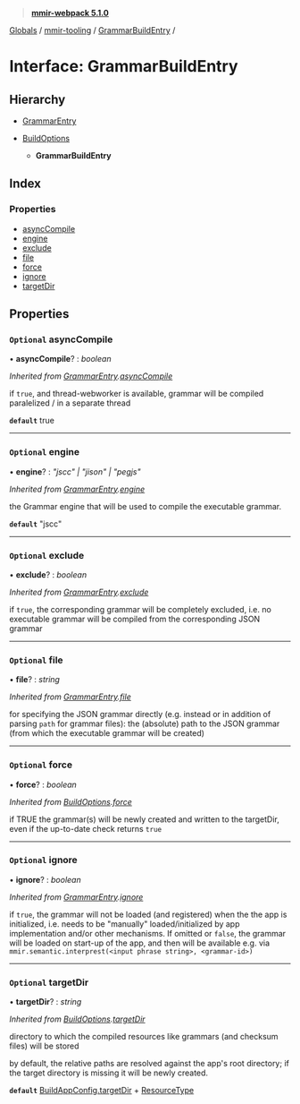 > **[mmir-webpack 5.1.0](../README.md)**

[Globals](../README.md) / [mmir-tooling](../modules/mmir_tooling.md) / [GrammarBuildEntry](mmir_tooling.grammarbuildentry.md) /

# Interface: GrammarBuildEntry

## Hierarchy

* [GrammarEntry](mmir_tooling.grammarentry.md)

* [BuildOptions](mmir_tooling.buildoptions.md)

  * **GrammarBuildEntry**

## Index

### Properties

* [asyncCompile](mmir_tooling.grammarbuildentry.md#optional-asynccompile)
* [engine](mmir_tooling.grammarbuildentry.md#optional-engine)
* [exclude](mmir_tooling.grammarbuildentry.md#optional-exclude)
* [file](mmir_tooling.grammarbuildentry.md#optional-file)
* [force](mmir_tooling.grammarbuildentry.md#optional-force)
* [ignore](mmir_tooling.grammarbuildentry.md#optional-ignore)
* [targetDir](mmir_tooling.grammarbuildentry.md#optional-targetdir)

## Properties

### `Optional` asyncCompile

• **asyncCompile**? : *boolean*

*Inherited from [GrammarEntry](mmir_tooling.grammarentry.md).[asyncCompile](mmir_tooling.grammarentry.md#optional-asynccompile)*

if `true`, and thread-webworker is available, grammar will be compiled paralelized / in a separate thread

**`default`** true

___

### `Optional` engine

• **engine**? : *"jscc" | "jison" | "pegjs"*

*Inherited from [GrammarEntry](mmir_tooling.grammarentry.md).[engine](mmir_tooling.grammarentry.md#optional-engine)*

the Grammar engine that will be used to compile the executable grammar.

**`default`** "jscc"

___

### `Optional` exclude

• **exclude**? : *boolean*

*Inherited from [GrammarEntry](mmir_tooling.grammarentry.md).[exclude](mmir_tooling.grammarentry.md#optional-exclude)*

if `true`, the corresponding grammar will be completely excluded, i.e. no executable grammar will be compiled
from the corresponding JSON grammar

___

### `Optional` file

• **file**? : *string*

*Inherited from [GrammarEntry](mmir_tooling.grammarentry.md).[file](mmir_tooling.grammarentry.md#optional-file)*

for specifying the JSON grammar directly (e.g. instead or in addition of parsing `path` for grammar files):
the (absolute) path to the JSON grammar (from which the executable grammar will be created)

___

### `Optional` force

• **force**? : *boolean*

*Inherited from [BuildOptions](mmir_tooling.buildoptions.md).[force](mmir_tooling.buildoptions.md#optional-force)*

if TRUE the grammar(s) will be newly created and written to the targetDir,
even if the up-to-date check returns `true`

___

### `Optional` ignore

• **ignore**? : *boolean*

*Inherited from [GrammarEntry](mmir_tooling.grammarentry.md).[ignore](mmir_tooling.grammarentry.md#optional-ignore)*

if `true`, the grammar will not be loaded (and registered) when the the app is initialized, i.e. needs to be
  "manually" loaded/initialized by app implementation and/or other mechanisms.
If omitted or `false`, the grammar will be loaded on start-up of the app,
  and then will be available e.g. via `mmir.semantic.interprest(<input phrase string>, <grammar-id>)`

___

### `Optional` targetDir

• **targetDir**? : *string*

*Inherited from [BuildOptions](mmir_tooling.buildoptions.md).[targetDir](mmir_tooling.buildoptions.md#optional-targetdir)*

directory to which the compiled resources like grammars (and checksum files) will be stored

by default, the relative paths are resolved against the app's root directory;
if the target directory is missing it will be newly created.

**`default`** [BuildAppConfig.targetDir](mmir_tooling.buildappconfig.md#optional-targetdir) + [ResourceType](../modules/mmir_tooling.md#resourcetype)
